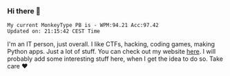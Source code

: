 ### Hi there 👋
<!-- PB START -->
```
My current MonkeyType PB is - WPM:94.21 Acc:97.42
Updated on: 21:15:42 CEST Time
```
<!-- PB END -->
I'm an IT person, just overall. I like CTFs, hacking, coding games, making Python apps. Just a lot of stuff.
You can check out my website [here](https://skill3472.github.io/).
I will probably add some interesting stuff here, when I get the idea to do so. Take care ❤️
